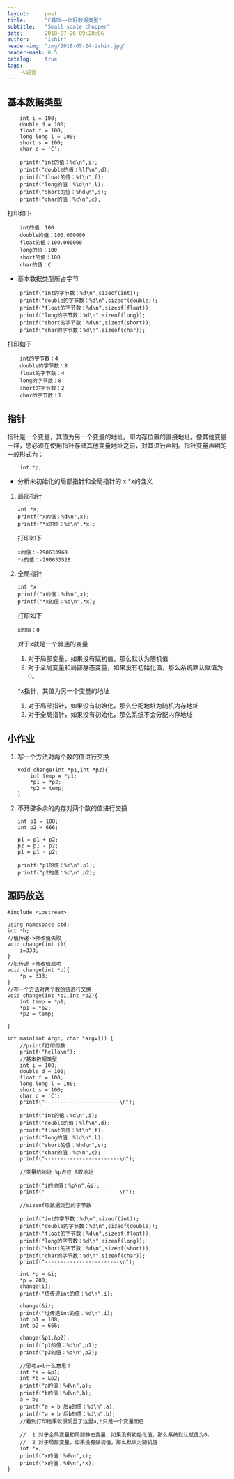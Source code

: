 ```yaml
---
layout:     post
title:      "C基础——你好数据类型"
subtitle:   "Small scale chopper"
date:       2018-07-26 09:28:06
author:     "ishir"
header-img: "img/2018-05-24-ishir.jpg"
header-mask: 0.5
catalog:    true
tags:
    -C语言
---
```

**<font size="5">  </font>**
<!--上标：º ¹ ² ³ ⁴⁵ ⁶ ⁷ ⁸ ⁹ ⁺ ⁻ ⁼ ⁽ ⁾ ⁿ ′ ½下标：₀ ₁ ₂ ₃ ₄ ₅ ₆ ₇ ₈ ₉ ₊ ₋ ₌ ₍ ₎-->


## 基本数据类型

```
	int i = 100;
	double d = 100;
	float f = 100;
	long long l = 100;
	short s = 100;
	char c = 'C';
	
	printf("int的值：%d\n",i);
	printf("double的值：%lf\n",d);
	printf("float的值：%f\n",f);
	printf("long的值：%ld\n",l);
	printf("short的值：%hd\n",s);
	printf("char的值：%c\n",c);

```

打印如下

```
	int的值：100
	double的值：100.000000
	float的值：100.000000
	long的值：100
	short的值：100
	char的值：C
```


- 基本数据类型所占字节

```
	printf("int的字节数：%d\n",sizeof(int));
	printf("double的字节数：%d\n",sizeof(double));
	printf("float的字节数：%d\n",sizeof(float));
	printf("long的字节数：%d\n",sizeof(long));
	printf("short的字节数：%d\n",sizeof(short));
	printf("char的字节数：%d\n",sizeof(char));
```

打印如下

```
	int的字节数：4
	double的字节数：8
	float的字节数：4
	long的字节数：8
	short的字节数：2
	char的字节数：1
```

## 指针

指针是一个变量，其值为另一个变量的地址。即内存位置的直接地址。像其他变量一样，您必须在使用指针存储其他变量地址之前，对其进行声明。指针变量声明的一般形式为：

```
	int *p;
```

- 分析未初始化的局部指针和全局指针的 x	*x的含义

1. 局部指针

	```
	int *x;
	printf("x的值：%d\n",x);
	printf("*x的值：%d\n",*x);
	```

	打印如下

	```
	x的值：-290633968
	*x的值：-290633528
	```
	
1. 全局指针

	```
	int *x;
	printf("x的值：%d\n",x);
	printf("*x的值：%d\n",*x);
	```

	打印如下

	```
	x的值：0
	```
	
	对于x就是一个普通的变量
	
	1. 对于局部变量，如果没有赋初值，那么默认为随机值
	1. 对于全局变量和局部静态变量，如果没有初始化值，那么系统默认赋值为0。

	*x指针，其值为另一个变量的地址
	
	1. 对于局部指针，如果没有初始化，那么分配地址为随机内存地址
	1. 对于全局指针，如果没有初始化，那么系统不会分配内存地址

## 小作业

1. 写一个方法对两个数的值进行交换

	```
	void change(int *p1,int *p2){
		int temp = *p1;
		*p1 = *p2;
		*p2 = temp;
	}
	```
1. 不开辟多余的内存对两个数的值进行交换

	```
	int p1 = 108;
	int p2 = 666;

	p1 = p1 + p2;
	p2 = p1 - p2;
	p1 = p1 - p2;

	printf("p1的值：%d\n",p1);
	printf("p2的值：%d\n",p2);

	```

	
## 源码放送	

```
#include <iostream>

using namespace std;
int *h;
//值传递->修改值失败
void change(int i){
	i=333;
}
//址传递->修改值成功
void change(int *p){
	*p = 333;
}
//写一个方法对两个数的值进行交换
void change(int *p1,int *p2){
	int temp = *p1;
	*p1 = *p2;
	*p2 = temp;
	
}

int main(int argc, char *argv[]) {
	//printf打印函数
	printf("hello\n");
	//基本数据类型
	int i = 100;
	double d = 100;
	float f = 100;
	long long l = 100;
	short s = 100;
	char c = 'C';
	printf("------------------------\n");

	printf("int的值：%d\n",i);
	printf("double的值：%lf\n",d);
	printf("float的值：%f\n",f);
	printf("long的值：%ld\n",l);
	printf("short的值：%hd\n",s);
	printf("char的值：%c\n",c);
	printf("------------------------\n");

	//变量的地址 %p占位 &取地址
	
	printf("i的地值：%p\n",&i);
	printf("------------------------\n");
	
	//sizeof取数据类型的字节数
	
	printf("int的字节数：%d\n",sizeof(int));
	printf("double的字节数：%d\n",sizeof(double));
	printf("float的字节数：%d\n",sizeof(float));
	printf("long的字节数：%d\n",sizeof(long));
	printf("short的字节数：%d\n",sizeof(short));
	printf("char的字节数：%d\n",sizeof(char));
	printf("------------------------\n");

	int *p = &i;
	*p = 200;
	change(i);
	printf("值传递int的值：%d\n",i);

	change(&i);
	printf("址传递int的值：%d\n",i);
	int p1 = 108;
	int p2 = 666;

	change(&p1,&p2);
	printf("p1的值：%d\n",p1);
	printf("p2的值：%d\n",p2);
	
	//思考a=b什么意思？
	int *a = &p1;
	int *b = &p2;
	printf("a的值：%d\n",a);
	printf("b的值：%d\n",b);
	a = b;
	printf("a = b 后a的值：%d\n",a);
	printf("a = b 后b的值：%d\n",b);
	//看到打印结果就很明显了这里a,b只是一个变量而已
	
	//	1 对于全局变量和局部静态变量，如果没有初始化值，那么系统默认赋值为0。
	//	2 对于局部变量，如果没有赋初值，那么默认为随机值
	int *x;
	printf("x的值：%d\n",x);
	printf("x的值：%d\n",*x);
}
```

